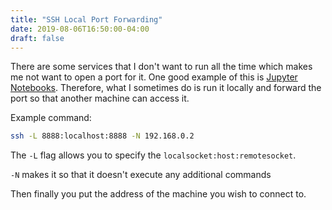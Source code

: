```yaml
---
title: "SSH Local Port Forwarding"
date: 2019-08-06T16:50:00-04:00
draft: false
---
```


There are some services that I don't want to run all the time which makes me not want to open a port for it. One good example of this is [Jupyter Notebooks](https://jupyter.org/). Therefore, what I sometimes do is run it locally and forward the port so that another machine can access it.

Example command:

```bash
ssh -L 8888:localhost:8888 -N 192.168.0.2
```

The `-L` flag allows you to specify the `localsocket:host:remotesocket`. 

`-N` makes it so that it doesn't execute any additional commands

Then finally you put the address of the machine you wish to connect to.
